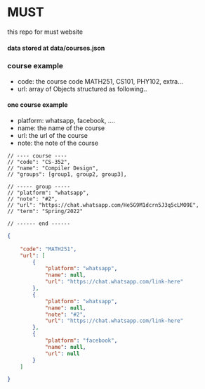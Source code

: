 # MUST
this repo for must website

#### data stored at data/courses.json
### course example
- code: the course code MATH251, CS101, PHY102, extra...
- url: array of Objects structured as following..

#### one course example
- platform: whatsapp, facebook, ....
- name: the name of the course
- url: the url of the course
- note: the note of the course
```
// ---- course ----
// "code": "CS-352",
// "name": "Compiler Design",
// "groups": [group1, group2, group3],

// ----- group -----
// "platform": "whatsapp",
// "note": "#2",
// "url": "https://chat.whatsapp.com/He5G9M1dcrn5J3q5cLMO9E",
// "term": "Spring/2022"

// ------ end ------
```
``` json
{
    
    "code": "MATH251",
    "url": [
        {
            "platform": "whatsapp",
            "name": null,
            "url": "https://chat.whatsapp.com/link-here"
        },
        {
            "platform": "whatsapp",
            "name": null,
            "note": "#2",
            "url": "https://chat.whatsapp.com/link-here"
        },
        {
            "platform": "facebook",
            "name": null,
            "url": null
        }
    ]

}
```